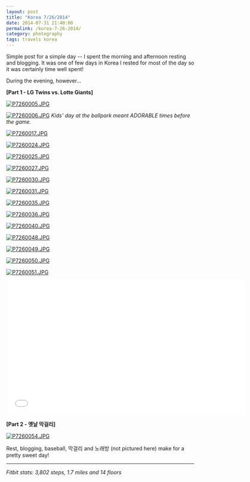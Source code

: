 ```yaml
---
layout: post
title: "Korea 7/26/2014"
date: 2014-07-31 21:40:00
permalink: /korea-7-26-2014/
category: photography
tags: travels korea
---
```

Simple post for a simple day -- I spent the morning and afternoon resting and blogging. It was one of few days in Korea I rested for most of the day so it was certainly time well spent!

During the evening, however...

**[Part 1 - LG Twins vs. Lotte Giants]**

[![P7260005.JPG](https://d23f6h5jpj26xu.cloudfront.net/zfqji22s12gdia_small.jpg)](http://img.svbtle.com/zfqji22s12gdia.jpg)

[![P7260006.JPG](https://d23f6h5jpj26xu.cloudfront.net/n6uxk9rtb7yqiw_small.jpg)](http://img.svbtle.com/n6uxk9rtb7yqiw.jpg)
*Kids' day at the ballpark meant ADORABLE times before the game.*

[![P7260017.JPG](https://d23f6h5jpj26xu.cloudfront.net/fsnoyaetdezzua_small.jpg)](http://img.svbtle.com/fsnoyaetdezzua.jpg)

[![P7260024.JPG](https://d23f6h5jpj26xu.cloudfront.net/tlshebsdjkvq_small.jpg)](http://img.svbtle.com/tlshebsdjkvq.jpg)

[![P7260025.JPG](https://d23f6h5jpj26xu.cloudfront.net/d140ffu5nmcuuq_small.jpg)](http://img.svbtle.com/d140ffu5nmcuuq.jpg)

[![P7260027.JPG](https://d23f6h5jpj26xu.cloudfront.net/ka3s5f4tl9y3a_small.jpg)](http://img.svbtle.com/ka3s5f4tl9y3a.jpg)

[![P7260030.JPG](https://d23f6h5jpj26xu.cloudfront.net/gmdwhgzwlfnevq_small.jpg)](http://img.svbtle.com/gmdwhgzwlfnevq.jpg)

[![P7260031.JPG](https://d23f6h5jpj26xu.cloudfront.net/6lspsegcagiroq_small.jpg)](http://img.svbtle.com/6lspsegcagiroq.jpg)

[![P7260035.JPG](https://d23f6h5jpj26xu.cloudfront.net/ios9o1fio4usq_small.jpg)](http://img.svbtle.com/ios9o1fio4usq.jpg)

[![P7260036.JPG](https://d23f6h5jpj26xu.cloudfront.net/s5xdscp6xyoga_small.jpg)](http://img.svbtle.com/s5xdscp6xyoga.jpg)

[![P7260040.JPG](https://d23f6h5jpj26xu.cloudfront.net/q4u7wrrec9tfaa_small.jpg)](http://img.svbtle.com/q4u7wrrec9tfaa.jpg)

[![P7260048.JPG](https://d23f6h5jpj26xu.cloudfront.net/7vsocbmpgmnfta_small.jpg)](http://img.svbtle.com/7vsocbmpgmnfta.jpg)

[![P7260049.JPG](https://d23f6h5jpj26xu.cloudfront.net/y8kkevbfefk1q_small.jpg)](http://img.svbtle.com/y8kkevbfefk1q.jpg)

[![P7260050.JPG](https://d23f6h5jpj26xu.cloudfront.net/cyvjigvye7gdog_small.jpg)](http://img.svbtle.com/cyvjigvye7gdog.jpg)

[![P7260051.JPG](https://d23f6h5jpj26xu.cloudfront.net/qup0gvk2qjzn0w_small.jpg)](http://img.svbtle.com/qup0gvk2qjzn0w.jpg)

<iframe width="640" height="360" src="//www.youtube.com/embed/NIQ9VcYHsjo" frameborder="0" allowfullscreen></iframe>

**[Part 2 - 옛날 막걸리]**

[![P7260054.JPG](https://d23f6h5jpj26xu.cloudfront.net/1tjuozesffe2yg_small.jpg)](http://img.svbtle.com/1tjuozesffe2yg.jpg)

Rest, blogging, baseball, 막걸리 and 노래방 (not pictured here) make for a pretty sweet day!

***

*Fitbit stats: 3,802 steps, 1.7 miles and 14 floors*
